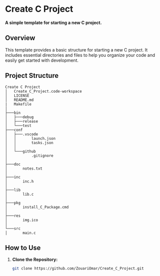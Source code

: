 # Create C Project

**A simple template for starting a new C project.**

## Overview

This template provides a basic structure for starting a new C project. It includes essential directories and files to help you organize your code and easily get started with development.

## Project Structure

```plaintext
Create C Project
│   Create_C_Project.code-workspace
│   LICENSE
│   README.md
|   Makefile
│
├───bin
│   ├───debug
│   ├───release
│   └───test
├───conf
│   ├───.vscode
│   │       launch.json
│   │       tasks.json
│   │
│   └───github
│           .gitignore
│
├───doc
│       notes.txt
│
├───inc
│       inc.h
│
├───lib
│       lib.c
│
├───pkg
│       install_C_Package.cmd
│
├───res
│       img.ico
│
└───src
│       main.c
```

## How to Use

1. **Clone the Repository:**

   ```bash
   git clone https://github.com/ZouariOmar/Create_C_Project.git
